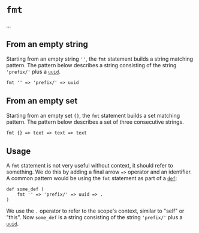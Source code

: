 # `fmt`

...

## From an empty string

Starting from an empty string `''`, the `fmt` statement builds a string matching pattern. The pattern below describes a string consisting of the string `'prefix/'` plus a [`uuid`](primitives.md#uuid).

```ontol
fmt '' => 'prefix/' => uuid
```

## From an empty set

Starting from an empty set `{}`, the `fmt` statement builds a set matching pattern. The pattern below describes a set of three consecutive strings.

```ontol
fmt {} => text => text => text
```

## Usage

A `fmt` statement is not very useful without context, it should refer to something. We do this by adding a final arrow `=>` operator and an identifier. A common pattern would be using the `fmt` statement as part of a [`def`](def.md):

```ontol
def some_def (
    fmt '' => 'prefix/' => uuid => .
)
```

We use the `.` operator to refer to the scope's context, similar to "self" or "this". Now `some_def` is a string consisting of the string `'prefix/'` plus a [`uuid`](primitives.md#uuid).
